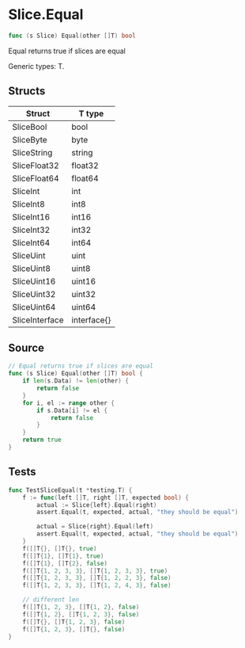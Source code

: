 # Slice.Equal

```go
func (s Slice) Equal(other []T) bool
```

Equal returns true if slices are equal

Generic types: T.

## Structs

| Struct | T type |
| ------ | ------ |
| SliceBool | bool |
| SliceByte | byte |
| SliceString | string |
| SliceFloat32 | float32 |
| SliceFloat64 | float64 |
| SliceInt | int |
| SliceInt8 | int8 |
| SliceInt16 | int16 |
| SliceInt32 | int32 |
| SliceInt64 | int64 |
| SliceUint | uint |
| SliceUint8 | uint8 |
| SliceUint16 | uint16 |
| SliceUint32 | uint32 |
| SliceUint64 | uint64 |
| SliceInterface | interface{} |

## Source

```go
// Equal returns true if slices are equal
func (s Slice) Equal(other []T) bool {
	if len(s.Data) != len(other) {
		return false
	}
	for i, el := range other {
		if s.Data[i] != el {
			return false
		}
	}
	return true
}
```

## Tests

```go
func TestSliceEqual(t *testing.T) {
	f := func(left []T, right []T, expected bool) {
		actual := Slice{left}.Equal(right)
		assert.Equal(t, expected, actual, "they should be equal")

		actual = Slice{right}.Equal(left)
		assert.Equal(t, expected, actual, "they should be equal")
	}
	f([]T{}, []T{}, true)
	f([]T{1}, []T{1}, true)
	f([]T{1}, []T{2}, false)
	f([]T{1, 2, 3, 3}, []T{1, 2, 3, 3}, true)
	f([]T{1, 2, 3, 3}, []T{1, 2, 2, 3}, false)
	f([]T{1, 2, 3, 3}, []T{1, 2, 4, 3}, false)

	// different len
	f([]T{1, 2, 3}, []T{1, 2}, false)
	f([]T{1, 2}, []T{1, 2, 3}, false)
	f([]T{}, []T{1, 2, 3}, false)
	f([]T{1, 2, 3}, []T{}, false)
}
```